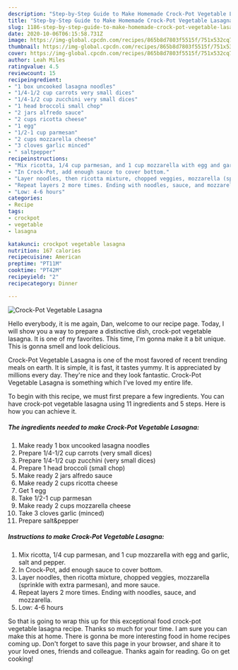 ```yaml
---
description: "Step-by-Step Guide to Make Homemade Crock-Pot Vegetable Lasagna"
title: "Step-by-Step Guide to Make Homemade Crock-Pot Vegetable Lasagna"
slug: 1186-step-by-step-guide-to-make-homemade-crock-pot-vegetable-lasagna
date: 2020-10-06T06:15:58.731Z
image: https://img-global.cpcdn.com/recipes/865b8d7803f5515f/751x532cq70/crock-pot-vegetable-lasagna-recipe-main-photo.jpg
thumbnail: https://img-global.cpcdn.com/recipes/865b8d7803f5515f/751x532cq70/crock-pot-vegetable-lasagna-recipe-main-photo.jpg
cover: https://img-global.cpcdn.com/recipes/865b8d7803f5515f/751x532cq70/crock-pot-vegetable-lasagna-recipe-main-photo.jpg
author: Leah Miles
ratingvalue: 4.5
reviewcount: 15
recipeingredient:
- "1 box uncooked lasagna noodles"
- "1/4-1/2 cup carrots very small dices"
- "1/4-1/2 cup zucchini very small dices"
- "1 head broccoli small chop"
- "2 jars alfredo sauce"
- "2 cups ricotta cheese"
- "1 egg"
- "1/2-1 cup parmesan"
- "2 cups mozzarella cheese"
- "3 cloves garlic minced"
- " saltpepper"
recipeinstructions:
- "Mix ricotta, 1/4 cup parmesan, and 1 cup mozzarella with egg and garlic, salt and pepper."
- "In Crock-Pot, add enough sauce to cover bottom."
- "Layer noodles, then ricotta mixture, chopped veggies, mozzarella (sprinkle with extra parmesan), and more sauce."
- "Repeat layers 2 more times. Ending with noodles, sauce, and mozzarella."
- "Low: 4-6 hours"
categories:
- Recipe
tags:
- crockpot
- vegetable
- lasagna

katakunci: crockpot vegetable lasagna 
nutrition: 167 calories
recipecuisine: American
preptime: "PT11M"
cooktime: "PT42M"
recipeyield: "2"
recipecategory: Dinner

---
```



![Crock-Pot Vegetable Lasagna](https://img-global.cpcdn.com/recipes/865b8d7803f5515f/751x532cq70/crock-pot-vegetable-lasagna-recipe-main-photo.jpg)

Hello everybody, it is me again, Dan, welcome to our recipe page. Today, I will show you a way to prepare a distinctive dish, crock-pot vegetable lasagna. It is one of my favorites. This time, I'm gonna make it a bit unique. This is gonna smell and look delicious.

Crock-Pot Vegetable Lasagna is one of the most favored of recent trending meals on earth. It is simple, it is fast, it tastes yummy. It is appreciated by millions every day. They're nice and they look fantastic. Crock-Pot Vegetable Lasagna is something which I've loved my entire life.




To begin with this recipe, we must first prepare a few ingredients. You can have crock-pot vegetable lasagna using 11 ingredients and 5 steps. Here is how you can achieve it.

<!--inarticleads1-->

##### The ingredients needed to make Crock-Pot Vegetable Lasagna:

1. Make ready 1 box uncooked lasagna noodles
1. Prepare 1/4-1/2 cup carrots (very small dices)
1. Prepare 1/4-1/2 cup zucchini (very small dices)
1. Prepare 1 head broccoli (small chop)
1. Make ready 2 jars alfredo sauce
1. Make ready 2 cups ricotta cheese
1. Get 1 egg
1. Take 1/2-1 cup parmesan
1. Make ready 2 cups mozzarella cheese
1. Take 3 cloves garlic (minced)
1. Prepare  salt&amp;pepper




<!--inarticleads2-->

##### Instructions to make Crock-Pot Vegetable Lasagna:

1. Mix ricotta, 1/4 cup parmesan, and 1 cup mozzarella with egg and garlic, salt and pepper.
1. In Crock-Pot, add enough sauce to cover bottom.
1. Layer noodles, then ricotta mixture, chopped veggies, mozzarella (sprinkle with extra parmesan), and more sauce.
1. Repeat layers 2 more times. Ending with noodles, sauce, and mozzarella.
1. Low: 4-6 hours




So that is going to wrap this up for this exceptional food crock-pot vegetable lasagna recipe. Thanks so much for your time. I am sure you can make this at home. There is gonna be more interesting food in home recipes coming up. Don't forget to save this page in your browser, and share it to your loved ones, friends and colleague. Thanks again for reading. Go on get cooking!
